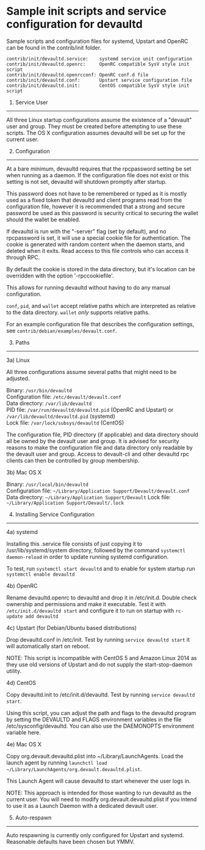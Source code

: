 Sample init scripts and service configuration for devaultd
==========================================================

Sample scripts and configuration files for systemd, Upstart and OpenRC
can be found in the contrib/init folder.

    contrib/init/devaultd.service:    systemd service unit configuration
    contrib/init/devaultd.openrc:     OpenRC compatible SysV style init script
    contrib/init/devaultd.openrcconf: OpenRC conf.d file
    contrib/init/devaultd.conf:       Upstart service configuration file
    contrib/init/devaultd.init:       CentOS compatible SysV style init script

1. Service User
---------------------------------

All three Linux startup configurations assume the existence of a "devault" user
and group.  They must be created before attempting to use these scripts.
The OS X configuration assumes devaultd will be set up for the current user.

2. Configuration
---------------------------------

At a bare minimum, devaultd requires that the rpcpassword setting be set
when running as a daemon.  If the configuration file does not exist or this
setting is not set, devaultd will shutdown promptly after startup.

This password does not have to be remembered or typed as it is mostly used
as a fixed token that devaultd and client programs read from the configuration
file, however it is recommended that a strong and secure password be used
as this password is security critical to securing the wallet should the
wallet be enabled.

If devaultd is run with the "-server" flag (set by default), and no rpcpassword is set,
it will use a special cookie file for authentication. The cookie is generated with random
content when the daemon starts, and deleted when it exits. Read access to this file
controls who can access it through RPC.

By default the cookie is stored in the data directory, but it's location can be overridden
with the option '-rpccookiefile'.

This allows for running devaultd without having to do any manual configuration.

`conf`, `pid`, and `wallet` accept relative paths which are interpreted as
relative to the data directory. `wallet` *only* supports relative paths.

For an example configuration file that describes the configuration settings,
see `contrib/debian/examples/devault.conf`.

3. Paths
---------------------------------

3a) Linux

All three configurations assume several paths that might need to be adjusted.

Binary:              `/usr/bin/devaultd`  
Configuration file:  `/etc/devault/devault.conf`  
Data directory:      `/var/lib/devaultd`  
PID file:            `/var/run/devaultd/devaultd.pid` (OpenRC and Upstart) or `/var/lib/devaultd/devaultd.pid` (systemd)  
Lock file:           `/var/lock/subsys/devaultd` (CentOS)  

The configuration file, PID directory (if applicable) and data directory
should all be owned by the devault user and group.  It is advised for security
reasons to make the configuration file and data directory only readable by the
devault user and group.  Access to devault-cli and other devaultd rpc clients
can then be controlled by group membership.

3b) Mac OS X

Binary:              `/usr/local/bin/devaultd`  
Configuration file:  `~/Library/Application Support/Devault/devault.conf`  
Data directory:      `~/Library/Application Support/Devault`
Lock file:           `~/Library/Application Support/Devault/.lock`

4. Installing Service Configuration
-----------------------------------

4a) systemd

Installing this .service file consists of just copying it to
/usr/lib/systemd/system directory, followed by the command
`systemctl daemon-reload` in order to update running systemd configuration.

To test, run `systemctl start devaultd` and to enable for system startup run
`systemctl enable devaultd`

4b) OpenRC

Rename devaultd.openrc to devaultd and drop it in /etc/init.d.  Double
check ownership and permissions and make it executable.  Test it with
`/etc/init.d/devaultd start` and configure it to run on startup with
`rc-update add devaultd`

4c) Upstart (for Debian/Ubuntu based distributions)

Drop devaultd.conf in /etc/init.  Test by running `service devaultd start`
it will automatically start on reboot.

NOTE: This script is incompatible with CentOS 5 and Amazon Linux 2014 as they
use old versions of Upstart and do not supply the start-stop-daemon utility.

4d) CentOS

Copy devaultd.init to /etc/init.d/devaultd. Test by running `service devaultd start`.

Using this script, you can adjust the path and flags to the devaultd program by
setting the DEVAULTD and FLAGS environment variables in the file
/etc/sysconfig/devaultd. You can also use the DAEMONOPTS environment variable here.

4e) Mac OS X

Copy org.devault.devaultd.plist into ~/Library/LaunchAgents. Load the launch agent by
running `launchctl load ~/Library/LaunchAgents/org.devault.devaultd.plist`.

This Launch Agent will cause devaultd to start whenever the user logs in.

NOTE: This approach is intended for those wanting to run devaultd as the current user.
You will need to modify org.devault.devaultd.plist if you intend to use it as a
Launch Daemon with a dedicated devault user.

5. Auto-respawn
-----------------------------------

Auto respawning is currently only configured for Upstart and systemd.
Reasonable defaults have been chosen but YMMV.
